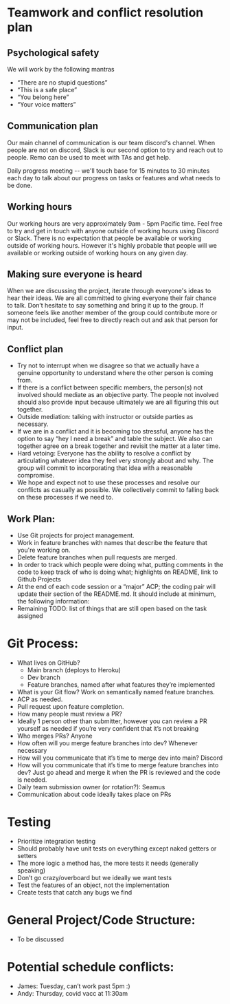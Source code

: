 # Teamwork and conflict resolution plan

## Psychological safety

We will work by the following mantras

- “There are no stupid questions”
- “This is a safe place”
- “You belong here”
- “Your voice matters”

## Communication plan

Our main channel of communication is our team discord's channel. When people are not on discord, Slack is our second option to try and reach out to people. Remo can be used to meet with TAs and get help.

Daily progress meeting -- we'll touch base for 15 minutes to 30 minutes each day to talk about our progress on tasks or features and what needs to be done.

## Working hours

Our working hours are very approximately 9am - 5pm Pacific time. Feel free to try and get in touch with anyone outside of working hours using Discord or Slack. There is no expectation that people be available or working outside of working hours. However it's highly probable that people will we available or working outside of working hours on any given day.

## Making sure everyone is heard

When we are discussing the project, iterate through everyone's ideas to hear their ideas. We are all committed to giving everyone their fair chance to talk. Don’t hesitate to say something and bring it up to the group. If someone feels like another member of the group could contribute more or may not be included, feel free to directly reach out and ask that person for input.

## Conflict plan

- Try not to interrupt when we disagree so that we actually have a genuine opportunity to understand where the other person is coming from.
- If there is a conflict between specific members, the person(s) not involved should mediate as an objective party. The people not involved should also provide input because ultimately we are all figuring this out together.
- Outside mediation: talking with instructor or outside parties as necessary.
- If we are in a conflict and it is becoming too stressful, anyone has the option to say “hey I need a break” and table the subject. We also can together agree on a break together and revisit the matter at a later time.
- Hard vetoing: Everyone has the ability to resolve a conflict by articulating whatever idea they feel very strongly about and why. The group will commit to incorporating that idea with a reasonable compromise.
- We hope and expect not to use these processes and resolve our conflicts as casually as possible. We collectively commit to falling back on these processes if we need to.

## Work Plan:

- Use Git projects for project management.
- Work in feature branches with names that describe the feature that you're working on.
- Delete feature branches when pull requests are merged.
- In order to track which people were doing what, putting comments in the code to keep track of who is doing what; highlights on README, link to Github Projects
- At the end of each code session or a “major” ACP; the coding pair will update their section of the README.md. It should include at minimum, the following information:
- Remaining TODO: list of things that are still open based on the task assigned

# Git Process:

- What lives on GitHub?
  - Main branch (deploys to Heroku)
  - Dev branch
  - Feature branches, named after what features they’re implemented
- What is your Git flow? Work on semantically named feature branches.
- ACP as needed.
- Pull request upon feature completion.
- How many people must review a PR?
- Ideally 1 person other than submitter, however you can review a PR yourself as needed if you’re very confident that it’s not breaking
- Who merges PRs? Anyone
- How often will you merge feature branches into dev? Whenever necessary
- How will you communicate that it’s time to merge dev into main? Discord
- How will you communicate that it’s time to merge feature branches into dev? Just go ahead and merge it when the PR is reviewed and the code is needed.
- Daily team submission owner (or rotation?): Seamus
- Communication about code ideally takes place on PRs

# Testing

- Prioritize integration testing
- Should probably have unit tests on everything except naked getters or setters
- The more logic a method has, the more tests it needs (generally speaking)
- Don’t go crazy/overboard but we ideally we want tests
- Test the features of an object, not the implementation
- Create tests that catch any bugs we find

# General Project/Code Structure:

- To be discussed

# Potential schedule conflicts:

- James: Tuesday, can’t work past 5pm :)
- Andy: Thursday, covid vacc at 11:30am
